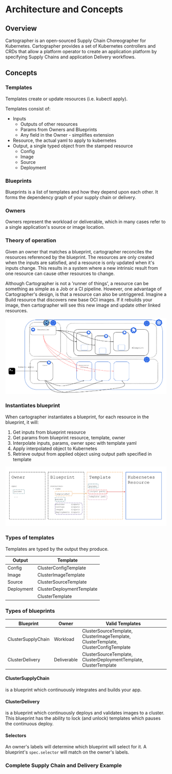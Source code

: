# Architecture and Concepts

## Overview

Cartographer is an open-sourced Supply Chain Choreographer for Kubernetes. Cartographer provides a set of Kubernetes
controllers and CRDs that allow a platform operator to create an application platform by specifying Supply Chains and 
application Delivery workflows.

## Concepts

### Templates

Templates create or update resources (i.e. kubectl apply).

Templates consist of:
* Inputs
    * Outputs of other resources
    * Params from Owners and Blueprints
    * Any field in the Owner - simplifies extension
* Resource, the actual yaml to apply to kubernetes
* Output, a single typed object from the stamped resource
    * Config
    * Image
    * Source
    * Deployment


### Blueprints

Blueprints is a list of templates and how they depend upon each other. It forms the dependency graph of
your supply chain or delivery.

### Owners

Owners represent the workload or deliverable, which in many cases refer to a single application's source or image 
location.

### Theory of operation

Given an owner that matches a blueprint, cartographer reconciles the resources referenced by the blueprint.
The resources are only created when the inputs are satisfied, and a resource is only updated when it's inputs change.
This results in a system where a new intrinsic result from one resource can cause other resources to change.

Although Cartographer is not a 'runner of things', a resource can be something as simple as a Job or a CI pipeline.
However, one advantage of Cartographer's design, is that a resource can also be untriggered. Imagine a Build resource 
that discovers new base OCI images. If it rebuilds your image, then cartographer will see this new image and update 
other linked resources.

![Generic Blueprint](img/generic-blueprint.png)
<!-- https://docs.google.com/drawings/d/1Kx8mmzbGqf-TcGJwf3m3xSmr_6MEagmYzfhjbqEeS9s/edit -->
<!-- https://github.com/kubernetes/community/tree/master/icons/png -->

### Instantiates blueprint
When cartographer instantiates a blueprint, for each resource in the blueprint, it will:
1. Get inputs from blueprint resource
2. Get params from blueprint resource, template, owner
3. Interpolate inputs, params, owner spec with template yaml
4. Apply interpolated object to Kubernetes
5. Retrieve output from applied object using output path specified in template

![Realize](img/realize.png)
<!-- https://docs.google.com/drawings/d/1bw8nMa3mHJqJhWGF8ArWhh_wW4gBya9O82BiHwNUT6s/edit -->


### Types of templates

Templates are typed by the output they produce.

| Output      | Template |
| ----------- | ----------- |
| Config | ClusterConfigTemplate |
| Image | ClusterImageTemplate |
| Source | ClusterSourceTemplate |
| Deployment | ClusterDeploymentTemplate |
| | ClusterTemplate |

### Types of blueprints

<!-- insert image of simplified supply chain into delivery -->

| Blueprint    | Owner | Valid Templates |
| ----------- | ----------- | ----------- |
| ClusterSupplyChain | Workload | ClusterSourceTemplate, ClusterImageTemplate, ClusterTemplate, ClusterConfigTemplate |
| ClusterDelivery | Deliverable | ClusterSourceTemplate, ClusterDeploymentTemplate, ClusterTemplate |

#### ClusterSupplyChain
is a blueprint which continuously integrates and builds your app.

#### ClusterDelivery
is a blueprint which continuously deploys and validates images to a cluster. This blueprint has the ability to lock 
(and unlock) templates which pauses the continuous deploy.

#### Selectors
An owner's labels will determine which blueprint will select for it. A blueprint's `spec.selector` will match on the 
owner's labels.

### Complete Supply Chain and Delivery Example

<!-- insert very specific diagram with logos -->